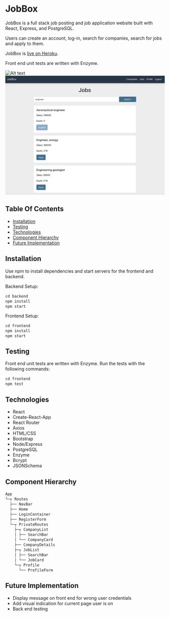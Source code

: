 # JobBox

JobBox is a full stack job posting and job application website built with React, Express, and PostgreSQL. 

Users can create an account, log-in, search for companies, search for jobs and apply to them. 

JobBox is [live on Heroku](https://jobbox-io.herokuapp.com).

Front end unit tests are written with Enzyme.

![Alt text](frontend/src/assets/jobbox-demo.gif "Demo Gif")
![Alt text](frontend/src/assets/searchedjobs-screenshot?raw=true "Searched Jobs")

## Table Of Contents
- [Installation](https://github.com/kathyn262/JobBox#installation)
- [Testing](https://github.com/kathyn262/JobBox#testing)
- [Technologies](https://github.com/kathyn262/JobBox#technologies)
- [Component Hierarchy](https://github.com/kathyn262/JobBox#component-hierarchy)
- [Future Implementation](https://github.com/kathyn262/JobBox#future-implementation)

## Installation 

Use npm to install dependencies and start servers for the frontend and backend. 

Backend Setup: 

```
cd backend
npm install
npm start
```

Frontend Setup: 
```
cd frontend
npm install 
npm start
```

## Testing 

Front end unit tests are written with Enzyme. Run the tests with the following commands: 

```
cd frontend
npm test
```

## Technologies
- React
- Create-React-App
- React Router
- Axios
- HTML/CSS
- Bootstrap
- Node/Express
- PostgreSQL
- Enzyme
- Bcrypt
- JSONSchema


## Component Hierarchy 
```
App
└─┬ Routes
  ├── NavBar
  ├── Home
  ├── LoginContainer
  ├── RegisterForm
  └─┬ PrivateRoutes 
    ├─┬ CompanyList
    │ ├── SearchBar
    │ └── CompanyCard 
    ├── CompanyDetails
    ├─┬ JobList
    │ ├── SearchBar
    │ └── JobCard
    └─┬ Profile
      └── ProfileForm  
```

## Future Implementation
- Display message on front end for wrong user credentials 
- Add visual indication for current page user is on 
- Back end testing 